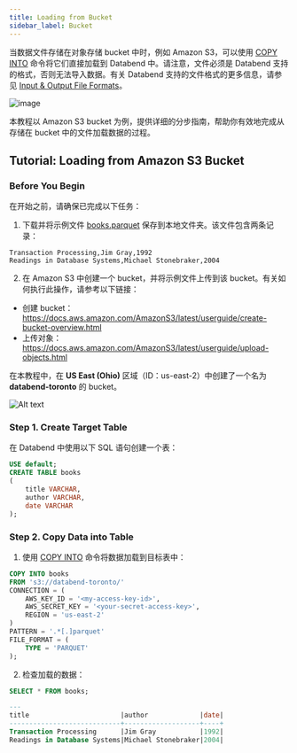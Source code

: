 ```yaml
---
title: Loading from Bucket
sidebar_label: Bucket
---
```


当数据文件存储在对象存储 bucket 中时，例如 Amazon S3，可以使用 [COPY INTO](/sql/sql-commands/dml/dml-copy-into-table) 命令将它们直接加载到 Databend 中。请注意，文件必须是 Databend 支持的格式，否则无法导入数据。有关 Databend 支持的文件格式的更多信息，请参见 [Input & Output File Formats](/sql/sql-reference/file-format-options)。

![image](/img/load/load-data-from-s3.jpeg)

本教程以 Amazon S3 bucket 为例，提供详细的分步指南，帮助你有效地完成从存储在 bucket 中的文件加载数据的过程。

## Tutorial: Loading from Amazon S3 Bucket

### Before You Begin

在开始之前，请确保已完成以下任务：

1. 下载并将示例文件 [books.parquet](https://datafuse-1253727613.cos.ap-hongkong.myqcloud.com/data/books.parquet) 保存到本地文件夹。该文件包含两条记录：

```text title='books.parquet'
Transaction Processing,Jim Gray,1992
Readings in Database Systems,Michael Stonebraker,2004
```

2. 在 Amazon S3 中创建一个 bucket，并将示例文件上传到该 bucket。有关如何执行此操作，请参考以下链接：

- 创建 bucket：https://docs.aws.amazon.com/AmazonS3/latest/userguide/create-bucket-overview.html
- 上传对象：https://docs.aws.amazon.com/AmazonS3/latest/userguide/upload-objects.html

在本教程中，在 **US East (Ohio)** 区域（ID：us-east-2）中创建了一个名为 **databend-toronto** 的 bucket。

![Alt text](/img/load/toronto-bucket.png)

### Step 1. Create Target Table

在 Databend 中使用以下 SQL 语句创建一个表：

```sql
USE default;
CREATE TABLE books
(
    title VARCHAR,
    author VARCHAR,
    date VARCHAR
);
```

### Step 2. Copy Data into Table

1. 使用 [COPY INTO](/sql/sql-commands/dml/dml-copy-into-table) 命令将数据加载到目标表中：

```sql
COPY INTO books
FROM 's3://databend-toronto/'
CONNECTION = (
    AWS_KEY_ID = '<my-access-key-id>',
    AWS_SECRET_KEY = '<your-secret-access-key>',
    REGION = 'us-east-2'
)
PATTERN = '.*[.]parquet'
FILE_FORMAT = (
    TYPE = 'PARQUET'
);
```

2. 检查加载的数据：

```sql
SELECT * FROM books;

---
title                       |author             |date|
----------------------------+-------------------+----+
Transaction Processing      |Jim Gray           |1992|
Readings in Database Systems|Michael Stonebraker|2004|
```
